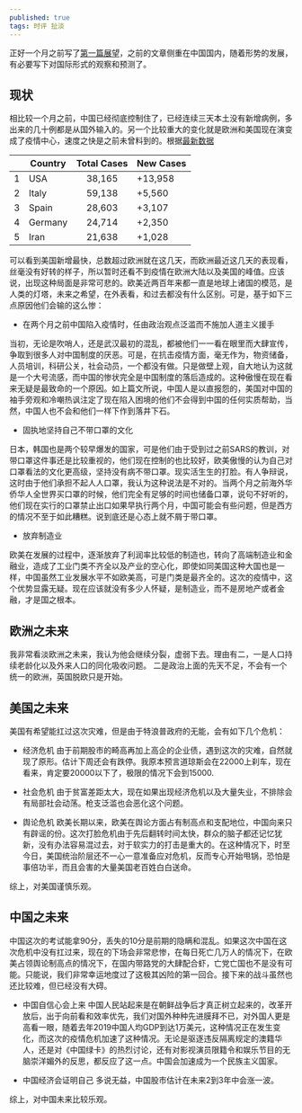 ```yaml
---
published: true
tags: 时评 扯淡
---
```


正好一个月之前写了[第一篇展望](https://yuanqingfei.me/%E6%96%B0%E5%86%A0%E7%96%AB%E6%83%85%E7%9A%84%E5%8F%A6%E4%B8%80%E9%9D%A2/)，之前的文章侧重在中国国内，随着形势的发展，有必要写下对国际形式的观察和预测了。

## 现状

相比较一个月之前，中国已经彻底控制住了，已经连续三天本土没有新增病例，多出来的几十例都是从国外输入的。另一个比较重大的变化就是欧洲和美国现在演变成了疫情中心，速度之快是之前未曾料到的。根据[最新数据](https://www.worldometers.info/coronavirus/)

|   | Country | Total Cases | New Cases |
|---|---------|:-----------:|-----------|
| 1 | USA     | 38,165      | +13,958   |
| 2 | Italy   | 59,138      | +5,560    |
| 3 | Spain   | 28,603      | +3,107    |
| 4 | Germany | 24,714      | +2,350    |
| 5 | Iran    | 21,638      | +1,028    |

可以看到美国新增最快，总数超过欧洲就在这几天，而欧洲最近这几天的表现看，丝毫没有好转的样子，所以暂时还看不到疫情在欧洲大陆以及美国的峰值。应该说，出现这种局面是非常可悲的。欧美近两百年来都一直是地球上诸国的模范，是人类的灯塔，未来之希望，在外表看，和过去都没有什么区别。可是，基于如下三点原因他们会输的这么惨：

* 在两个月之前中国陷入疫情时，任由政治观点泛滥而不施加人道主义援手

当初，无论是吹哨人，还是武汉最初的混乱，都被他们一一看在眼里而大肆宣传，争取到很多人对中国制度的厌恶。可是，在抗击疫情方面，毫无作为，物资储备，人员培训，科研公关，社会动员，一个都没有做。只是做壁上观，自大地认为这就是一个大号流感，而中国的惨状完全是中国制度的落后造成的。这种傲慢在现在看来无疑是最致命的一个原因。如上篇文所说，中国人是以直报怨的，美国对中国的袖手旁观和冷嘲热讽注定了现在陷入困境的他们不会得到中国的任何实质帮助，当然，中国人也不会和他们一样下作到落井下石。

* 固执地坚持自己不带口罩的文化

日本，韩国也是两个较早爆发的国家，可是他们由于受到过之前SARS的教训，对带口罩这件事还是比较重视的，他们现在控制的也比较好，欧美傲慢的认为自己对口罩看法的文化更高级，坚持没有病不带口罩。现实活生生的打脸。有人争辩说，这时由于他们承担不起人人口罩，我认为这种说法是不对的。当两个月之前海外华侨华人全世界买口罩的时候，他们完全有足够的时间也储备口罩，说句不好听的，他们现在实行的口罩禁止出口如果早执行两个月，中国可能会有些问题，但是西方的情况不至于如此糟糕。说到底还是心态上就不屑于带口罩。

* 放弃制造业

欧美在发展的过程中，逐渐放弃了利润率比较低的制造也，转向了高端制造业和金融业，造成了工业门类不齐全以及产业的空心化，即使如同美国这种大国也是一样，中国虽然工业发展水平不如欧美高，可是门类是最齐全的。这次的疫情中，这个优势显露无疑。现在应该就没有多少人怀疑，是制造业，而不是房地产或者金融，才是国之根本。

## 欧洲之未来

我非常看淡欧洲之未来，我认为他会继续分裂，虚弱下去。理由有二，一是人口持续老龄化以及外来人口的同化吸收问题。 二是政治上面的先天不足，不会有一个统一的欧洲，英国脱欧只是开始。 

## 美国之未来

美国有希望能扛过这次灾难，但是由于特浪普政府的无能，会有如下几个危机： 

* 经济危机
由于前期股市的畸高再加上高企的企业债，遇到这次的灾难，自然就现了原形。估计下周还会有跌停。我原本预言道琼斯会在22000上刹车，现在看来，肯定要20000以下了，极限的情况下会到15000.

* 社会危机
由于贫富差距太大，现在如果出现经济危机以及大量失业，不排除会有局部社会动荡。枪支泛滥也会恶化这个问题。

* 舆论危机
欧美长期以来，欧美在舆论方面占有制高点和支配地位，中国向来只有辟谣的份。这次打脸危机由于先后翻转时间太快，群众的脑子都还记忆犹新，没有办法容易混过去，对于软实力的打击是重大的。在这种情况下，时至今日，美国统治阶层还不一心一意准备应对危机，反而专心开始甩锅，恐怕是事倍功半，而且会害的大量美国老百姓白白送命。

综上，对美国谨慎乐观。

## 中国之未来

中国这次的考试能拿90分，丢失的10分是前期的隐瞒和混乱。如果这次中国在这次危机中没有扛过来，现在的下场会非常悲惨，在每日死亡几万人的情况下，在欧美占领舆论制高点的情况下，在国内带路党的大肆配合虾，亡党亡国也不是没有可能。只能说，我们非常幸运地度过了这极其凶险的第一回合。接下来的战斗虽然也还比较难，但已经没有大碍。

* 中国自信心会上来
中国人民站起来是在朝鲜战争后才真正树立起来的，改革开放后，出于向前看和效率优先，我们对国外种种先进膜拜不已，对外国人更是高看一眼，随着去年2019中国人均GDP到达1万美元，这种情况正在发生变化，而这次的疫情危机加速了这种情况。无论是驱逐违反隔离规定的澳籍华人，还是对《中国绿卡》的热烈讨论，还有对影视演员限籍令和娱乐节目的无脑崇洋媚外的反思，都反应了这一点。中国会加速成为一个民族主义国家。

* 中国经济会证明自己
多说无益，中国股市估计在未来2到3年中会涨一波。

综上，对中国未来比较乐观。
